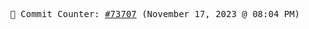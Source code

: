 <p align="center">
    <samp>
        📮 Commit Counter: <a href="https://github.com/Javascript-void0/Javascript-void0/commits/main">#73707</a> (November 17, 2023 @ 08:04 PM)
    </samp>
</p>